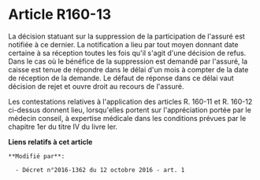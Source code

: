 # Article R160-13

La décision statuant sur la suppression de la participation de l'assuré est notifiée à ce dernier. La notification a lieu par
tout moyen donnant date certaine à sa réception toutes les fois qu'il s'agit d'une décision de refus. Dans le cas où le
bénéfice de la suppression est demandé par l'assuré, la caisse est tenue de répondre dans le délai d'un mois à compter de la
date de réception de la demande. Le défaut de réponse dans ce délai vaut décision de rejet et ouvre droit au recours de
l'assuré. 

Les contestations relatives à l'application des articles R. 160-11 et R. 160-12 ci-dessus donnent lieu, lorsqu'elles portent
sur l'appréciation portée par le médecin conseil, à expertise médicale dans les conditions prévues par le chapitre 1er du
titre IV du livre Ier.

**Liens relatifs à cet article**

	**Modifié par**:

	  - Décret n°2016-1362 du 12 octobre 2016 - art. 1
